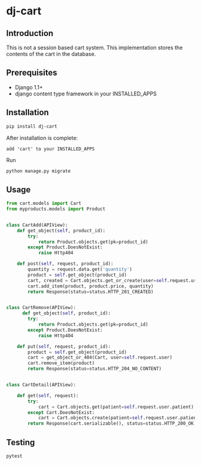 # dj-cart

## Introduction

This is not a session based cart system. This implementation stores the contents of the cart in the database.

## Prerequisites

- Django 1.1+
- django content type framework in your INSTALLED_APPS


## Installation

```bash
pip install dj-cart
```

After installation is complete:

    add 'cart' to your INSTALLED_APPS 
    
 Run
 
 ```bash
 python manage.py migrate
 ```

## Usage



```python
from cart.models import Cart
from myproducts.models import Product


class CartAdd(APIView):
    def get_object(self, product_id):
        try:
            return Product.objects.get(pk=product_id)
        except Product.DoesNotExist:
            raise Http404

    def post(self, request, product_id):
        quantity = request.data.get('quantity')
        product = self.get_object(product_id)
        cart, created = Cart.objects.get_or_create(user=self.request.user)
        cart.add_item(product, product.price, quantity)
        return Response(status=status.HTTP_201_CREATED)


class CartRemove(APIView):
      def get_object(self, product_id):
        try:
            return Product.objects.get(pk=product_id)
        except Product.DoesNotExist:
            raise Http404

    def put(self, request, product_id):
        product = self.get_object(product_id)
        cart = get_object_or_404(Cart, user=self.request.user)
        cart.remove_item(product)
        return Response(status=status.HTTP_204_NO_CONTENT)


class CartDetail(APIView):

    def get(self, request):
        try:
            cart = Cart.objects.get(patient=self.request.user.patient)
        except Cart.DoesNotExist:
            cart = Cart.objects.create(patient=self.request.user.patient)
        return Response(cart.serializable(), status=status.HTTP_200_OK)

```


## Testing

```bash
pytest
```
